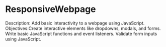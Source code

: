 # ResponsiveWebpage
Description: Add basic interactivity to a webpage
using JavaScript.
Objectives:Create interactive elements like dropdowns, modals,
and forms.
Write basic JavaScript functions and event listeners.
Validate form inputs using JavaScript.
